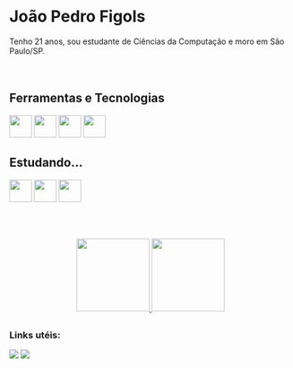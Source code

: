 <h1 align="left">João Pedro Figols</h1>
Tenho 21 anos, sou estudante de Ciências da Computação e moro em São Paulo/SP.
</br>
</br>
</br>

## Ferramentas e Tecnologias
<img src="https://cdn.jsdelivr.net/gh/devicons/devicon/icons/c/c-original.svg" width="40" height="40"/> <img src="https://cdn.jsdelivr.net/gh/devicons/devicon/icons/cplusplus/cplusplus-original.svg" width="40" height="40"/> <img src="https://cdn.jsdelivr.net/gh/devicons/devicon/icons/java/java-original-wordmark.svg" width="40" height="40"/> <img src="https://cdn.jsdelivr.net/gh/devicons/devicon/icons/javascript/javascript-original.svg" width="40" height="40"/>

## Estudando...
<img src="https://cdn.jsdelivr.net/gh/devicons/devicon/icons/python/python-original.svg" width="40" height="40"/> <img src="https://cdn.jsdelivr.net/gh/devicons/devicon/icons/mysql/mysql-original-wordmark.svg" width="40" height="40"/> <img src="https://cdn.jsdelivr.net/gh/devicons/devicon/icons/r/r-plain.svg" width="40" height="40"/>

</br>
</br>

<p align="center">
<a href="https://github.com/Jpfigols">
  <img loading="lazy" height="130em" src="https://github-readme-stats.vercel.app/api/top-langs/?username=Jpfigols&layout=compact&langs_count=7&theme=vue"/>
  <img loading="lazy" height="130em" src="https://github-readme-stats.vercel.app/api?username=Jpfigols&show_icons=true&theme=vue&include_all_commits=true&count_private=true"/>
</a>
</p>

##
<h3 align="left">Links utéis:</h3>
<p align="left">
<div>
<a href = "mailto:jpfigols@gmail.com"><img loading="lazy" src="https://img.shields.io/badge/Gmail-D14836?style=for-the-badge&logo=gmail&logoColor=white" target="_blank"></a>
<a href="www.linkedin.com/in/jpfigols" target="_blank"><img loading="lazy" src="https://img.shields.io/badge/-LinkedIn-%230077B5?style=for-the-badge&logo=linkedin&logoColor=white" target="_blank"></a>   
</div>
